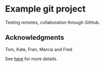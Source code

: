 # Example git project

Testing remotes, collaboration through GitHub.

## Acknowledgments
Tom, Kate, Fran, Marcia and Fred

See [here](README3.md) for more details.